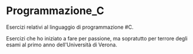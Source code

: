 # Programmazione_C
Esercizi relativi al linguaggio di programmazione #C.

Esercizi che ho iniziato a fare per passione, ma sopratutto per terrore degli esami al primo anno dell'Università di Verona.
